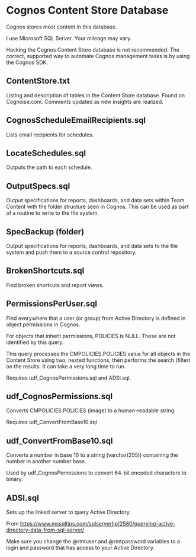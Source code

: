 # Cognos Content Store Database
Cognos stores most content in this database.

I use Microsoft SQL Server.  Your mileage may vary.

Hacking the Cognos Content Store database is not recommended.  The correct, supported way to automate Cognos management tasks is by using the Cognos SDK.

## ContentStore.txt ##

Listing and description of tables in the Content Store database.  Found on Cognoise.com.  Comments updated as new insights are realized.
  
## CognosScheduleEmailRecipients.sql ##

Lists email recipients for schedules.
  
## LocateSchedules.sql ##

Outputs the path to each schedule.
  
## OutputSpecs.sql ##

Output specifications for reports, dashboards, and data sets within Team Content with the folder structure seen in Cognos.  This can be used as part of a routine to write to the file system.
  
## SpecBackup (folder) ##

Output specifications for reports, dashboards, and data sets to the file system and push them to a source control repository.

## BrokenShortcuts.sql ##

Find broken shortcuts and report views.


## PermissionsPerUser.sql ##

Find everywhere that a user (or group) from Active Directory is defined in object permissions in Cognos.

For objects that inherit permissions, POLICIES is NULL.  These are not identified by this query.

This query processes the CMPOLICIES.POLICIES value for all objects in the Content Store using two, nested functions, then performs the search (filter) on the results.  It can take a very long time to run.

Requires udf_CognosPermissions.sql and ADSI.sql.

## udf_CognosPermissions.sql ##

Converts CMPOLICIES.POLICIES (image) to a human-readable string.

Requires udf_ConvertFromBase10.sql

## udf_ConvertFromBase10.sql ##

Converts a number in base 10 to a string (varchar(255)) containing the number in another number base.

Used by udf_CognosPermissions to convert 64-bit encoded characters to binary.

## ADSI.sql ##

Sets up the linked server to query Active Directory.

From https://www.mssqltips.com/sqlservertip/2580/querying-active-directory-data-from-sql-server/

Make sure you change the @rmtuser and @rmtpassword variables to a login and password that has access to your Active Directory.
